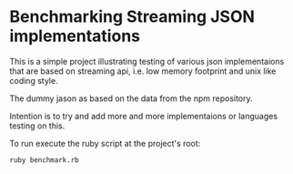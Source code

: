 Benchmarking Streaming JSON implementations
====

This is a simple project illustrating testing of various json implementaions that are based on streaming api, i.e. low memory footprint and unix like coding style.

The dummy jason as based on the data from the npm repository.

Intention is to try and add more and more implementaions or languages testing on this.


To run execute the ruby script at the project's root:

    ruby benchmark.rb
